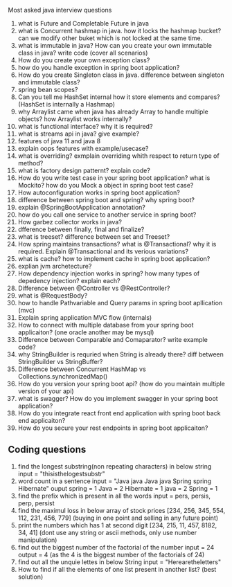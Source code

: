 Most asked java interview questions

1. what is Future and Completable Future in java
2. what is Concurrent hashmap in java. how it locks the hashmap bucket? can we modify other buket which is not locked at the same time.
3. what is immutable in java? How can you create your own immutable class in java? write code (cover all scenarios)
4. How do you create your own exception class?
5. how do you handle exception in spring boot application?
6. How do you create Singleton class in java. difference between singleton and immutable class?
7. spring bean scopes? 
8. Can you tell me HashSet internal how it store elements and compares? (HashSet is internally a Hashmap)
9. why Arraylist came when java has already Array to handle multiple objects? how Arraylist works internally?
10. what is functional interface? why it is required?
11. what is streams api in java? give example?
12. features of java 11 and java 8
13. explain oops features with example/usecase?
14. what is overriding? exmplain overriding whith respect to return type of method?
15. what is factory design patternt? explain code?
16. How do you write test case in your spring boot application? what is Mockito? how do you Mock a object in spring boot test case?
17. How autoconfiguration works in spring boot application?
18. difference between spring boot and spring? why spring boot?
19. explain @SpringBootApplication annotation?
20. how do you call one service to another service in spring boot?
21. How garbez collector works in java?
22. dfference between finally, final and finalize?
23. what is treeset? difference between set and Treeset?
24. How spring maintains transactions? what is @Transactional? why it is required. Explain @Transactional and its verious variations?
25. what is cache? how to implement cache in spring boot application?
26. explian jvm archetecture?
27. How dependency injection works in spring? how many types of depedency injection? explain each?
28. Difference between @Controller vs @RestController?
29. what is @RequestBody? 
30. how to handle Pathvariable and Query params in spring boot apllication (mvc)
31. Explain spring application MVC flow (internals)
32. How to connect with multiple database from your spring boot applicaiton? (one oracle another may be mysql)
33. Difference between Comparable and Comaparator? write example code?
34. why StringBuilder is requried when String is already there? diff between StringBuilder vs StringBuffer?
35. Difference between Concurrent HashMap vs Collections.synchronizedMap()
36. How do you version your spring boot api? (how do you maintain multiple version of your api)
37. what is swagger? How do you implement swagger in your spring boot application?
38. How do you integrate react front end application with spring boot back end applicaiton?
39. How do you secure your rest endpoints in spring boot applicaiton?


Coding questions
------------------
1. find the longest substring(non repeating characters) in below string
 input = "thisisthelogestsubstr"
2. word count in a sentence
input = "Java java Java java Spring spring Hibernate"
ouput 
    spring = 1
    Java = 2
    Hibernate = 1
    java = 2
    Spring = 1
3. find the prefix which is present in all the words
 input = pers, persis, perp, persist
4. find the maximul loss in below array of stock prices
 [234, 256, 345, 554, 112, 231, 456, 779] (buying in one point and selling in any future point)
5. print the numbers which has 1 at second digit
  [234, 215, 11, 457, 8182, 34, 41] (dont use any string or ascii methods, only use number manipulation)
6. find out the biggest number of the factorial of the number
 input = 24
 output = 4 (as the 4 is the biggest number of the factorials of 24)
8. find out all the unquie lettes in below String
 input = "Herearetheletters"
9. How to find if all the elements of one list present in another list? (best solution)


